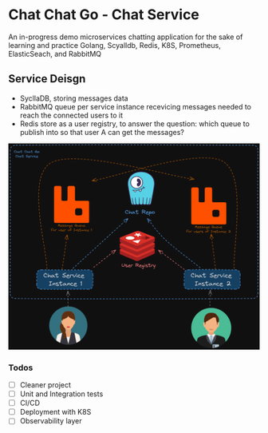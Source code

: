 # Chat Chat Go - Chat Service
An in-progress demo microservices chatting application for the sake of learning and practice Golang, Scyalldb, Redis, K8S, Prometheus, ElasticSeach, and RabbitMQ

## Service Deisgn

- SycllaDB, storing messages data
- RabbitMQ queue per service instance recevicing messages needed to reach the connected users to it
- Redis store as a user registry, to answer the question: which queue to publish into so that user A can get the messages?

![alt text](./_images/design.png)

### Todos

- [ ] Cleaner project
- [ ] Unit and Integration tests
- [ ] CI/CD
- [ ] Deployment with K8S
- [ ] Observability layer
